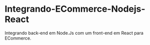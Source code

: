 # Integrando-ECommerce-Nodejs-React
Integrando back-end em Node.Js com um front-end em React para ECommerce.
